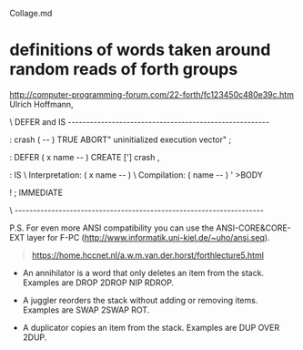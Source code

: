 Collage.md

# definitions of words taken around random reads of forth groups

> 
http://computer-programming-forum.com/22-forth/fc123450c480e39c.htm
Ulrich Hoffmann,

\ DEFER and IS -------------------------------------------------------

: crash ( -- )  TRUE ABORT" uninitialized execution vector" ;

: DEFER ( x <spaces>name -- )
   CREATE  ['] crash ,

: IS \ Interpretation: ( x <spaces>name -- )
     \ Compilation:    ( <spaces>name -- )
  ' >BODY  

  ! ; IMMEDIATE

\ --------------------------------------------------------------------

P.S. For even more ANSI compatibility you can use the ANSI-CORE&CORE-EXT
layer for F-PC (http://www.informatik.uni-kiel.de/~uho/ansi.seq).


> https://home.hccnet.nl/a.w.m.van.der.horst/forthlecture5.html

   - An annihilator is a word that only deletes an item from the stack.
Examples are DROP 2DROP NIP RDROP.

   - A juggler reorders the stack without adding or removing items.
Examples are SWAP 2SWAP ROT.

   - A duplicator copies an item from the stack.  Examples are DUP OVER
2DUP.
